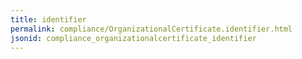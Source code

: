 ```yaml
---
title: identifier
permalink: compliance/OrganizationalCertificate.identifier.html
jsonid: compliance_organizationalcertificate_identifier
---
```

